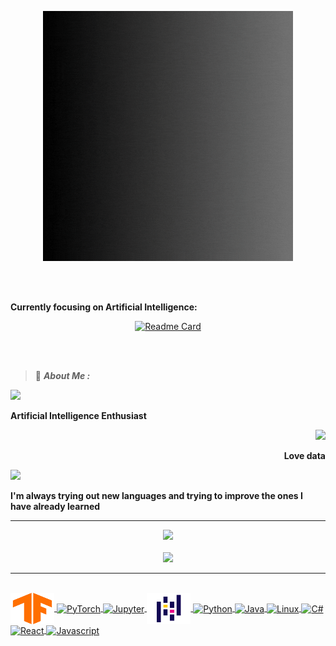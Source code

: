 <p align="center">
  <img src="Banner.gif"/
  width="400">
</p>

<br>
<br>

**Currently focusing on Artificial Intelligence:**

<div align="center">

[![Readme Card](https://github-readme-stats.vercel.app/api/pin/?username=Mathvivas&repo=artificial-intelligence&show_owner=true&bg_color=00ff00,000000,ff0055&title_color=ff5500&text_color=ffffff&hide_border=True)](https://github.com/Mathvivas/Artificial-Intelligence)

</div>

<br>
<br>
  
> :book: ***About Me :***

<div>
  <span><img height="200px" src="https://media.giphy.com/media/xT0xelDjQHpNSFuJji/giphy.gif"/></span>
  <p><b>Artificial Intelligence Enthusiast</b></p>
</div>

<div align="right">
  <span><img height="145px" src="https://media.giphy.com/media/xT9C25UNTwfZuk85WP/giphy.gif"/></span>
  <p><b>Love data</b></p>
</div>

<div>
  <span><img height="114px" src="https://media.giphy.com/media/QpVUMRUJGokfqXyfa1/giphy.gif"/></span>
  <p><b>I'm always trying out new languages and trying to improve the ones I have already learned</b></p>
</div>


___________________

 <div align="center">
  <a href="https://github.com/Mathvivas">
  <img height="250em" src="https://github-readme-stats.vercel.app/api?username=Mathvivas&show_icons=true&bg_color=00ff00,000000,ff0055&title_color=ff5500&text_color=ffffff&hide_border=True&include_all_commits=true&count_private=true"/>

<br>
<br>
    
  <img height="300em" src="https://github-readme-stats.vercel.app/api/top-langs/?username=Mathvivas&langs_count=5&bg_color=00ff00,000000,ff0055&title_color=ff5500&text_color=ffffff&hide_border=True"/>
</div>
  
  _________________
  
<div style="display: inline_block"><br>
  <img align="center" alt="TensorFlow" height="50" width="70" src="https://raw.githubusercontent.com/devicons/devicon/v2.15.1/icons/tensorflow/tensorflow-original.svg">
  <img align="center" alt="PyTorch" height="50" width="70" src="https://cdn.jsdelivr.net/gh/devicons/devicon/icons/pytorch/pytorch-original.svg" />
  <img align="center" alt="Jupyter" height="50" width="70" src="https://cdn.jsdelivr.net/gh/devicons/devicon/icons/jupyter/jupyter-original-wordmark.svg" />
  <img align="center" alt="Pandas" height="50" width="70" src="https://raw.githubusercontent.com/devicons/devicon/v2.15.1/icons/pandas/pandas-original.svg">
  <img align="center" alt="Python" height="50" width="70" src="https://cdn.jsdelivr.net/gh/devicons/devicon/icons/python/python-original.svg">
  <img align="center" alt="Java" height="50" width="70" src="https://cdn.jsdelivr.net/gh/devicons/devicon/icons/java/java-original.svg">
  <img align="center" alt="Linux" height="50" width="70" src="https://cdn.jsdelivr.net/gh/devicons/devicon/icons/linux/linux-original.svg">
  <img align="center" alt="C#" height="50" width="70" src="https://cdn.jsdelivr.net/gh/devicons/devicon/icons/csharp/csharp-original.svg">
  <img align="center" alt="React" height="50" width="70" src="https://cdn.jsdelivr.net/gh/devicons/devicon/icons/react/react-original.svg">
  <img align="center" alt="Javascript" height="50" width="70" src="https://cdn.jsdelivr.net/gh/devicons/devicon/icons/javascript/javascript-original.svg">
</div>

  
<!--
**Mathvivas/Mathvivas** is a ✨ _special_ ✨ repository because its `README.md` (this file) appears on your GitHub profile.

Here are some ideas to get you started:

- 🔭 I’m currently working on ...
- 🌱 I’m currently learning ...
- 👯 I’m looking to collaborate on ...
- 🤔 I’m looking for help with ...
- 💬 Ask me about ...
- 📫 How to reach me: ...
- 😄 Pronouns: ...
- ⚡ Fun fact: ...
-->

